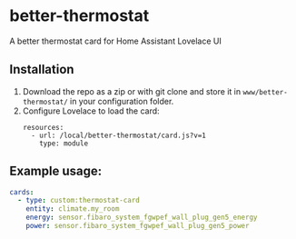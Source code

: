# better-thermostat
A better thermostat card for Home Assistant Lovelace UI

## Installation

1. Download the repo as a zip or with git clone and store it in `www/better-thermostat/` in your configuration folder.
2. Configure Lovelace to load the card:
    ```
    resources:
      - url: /local/better-thermostat/card.js?v=1
        type: module
    ```

## Example usage:

```yaml
cards:
  - type: custom:thermostat-card
    entity: climate.my_room
    energy: sensor.fibaro_system_fgwpef_wall_plug_gen5_energy
    power: sensor.fibaro_system_fgwpef_wall_plug_gen5_power
```
